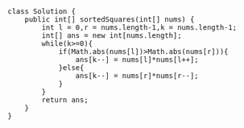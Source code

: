 <pre>
class Solution {
    public int[] sortedSquares(int[] nums) {
        int l = 0,r = nums.length-1,k = nums.length-1;
        int[] ans = new int[nums.length];
        while(k>=0){
            if(Math.abs(nums[l])>Math.abs(nums[r])){
                ans[k--] = nums[l]*nums[l++];
            }else{
                ans[k--] = nums[r]*nums[r--];
            }
        }
        return ans;
    }
}
</pre>
